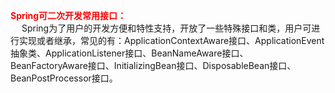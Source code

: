 

**<font color = "red">Spring可二次开发常用接口：</font>**  
&emsp; Spring为了用户的开发方便和特性支持，开放了一些特殊接口和类，用户可进行实现或者继承，常见的有：ApplicationContextAware接口、ApplicationEvent抽象类、ApplicationListener接口、BeanNameAware接口、BeanFactoryAware接口、InitializingBean接口、DisposableBean接口、BeanPostProcessor接口。  


